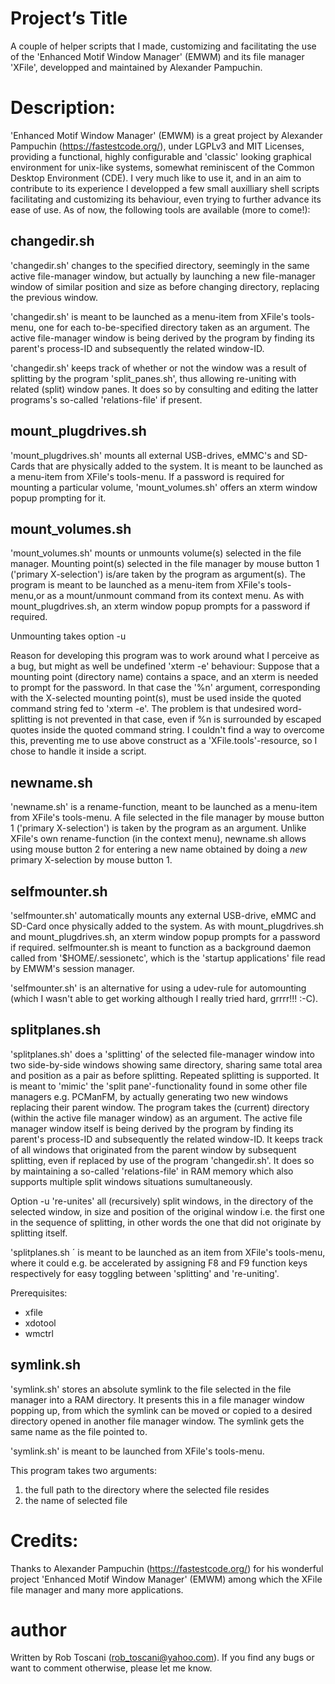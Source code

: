# Project’s Title
A couple of helper scripts that I made, customizing and facilitating the use of the 'Enhanced Motif Window Manager' (EMWM) and its file manager 'XFile', developped and maintained by Alexander Pampuchin.

# Description:
'Enhanced Motif Window Manager' (EMWM) is a great project by Alexander Pampuchin (https://fastestcode.org/), under LGPLv3 and MIT Licenses, providing a functional, highly configurable and 'classic' looking graphical environment for unix-like systems, somewhat reminiscent of the Common Desktop Environment (CDE).
I very much like to use it, and in an aim to contribute to its experience I developped a few small auxilliary shell scripts facilitating and customizing its behaviour, even trying to further advance its ease of use.
As of now, the following tools are available (more to come!):

## changedir.sh

'changedir.sh' changes to the specified directory, seemingly in the same active file-manager window, but actually by launching a new 
file-manager window of similar position and size as before changing directory, replacing the previous window.

'changedir.sh' is meant to be launched as a menu-item from XFile's tools-menu, one for each to-be-specified directory taken as an argument.
The active file-manager window is being derived by the program by finding its parent's process-ID and subsequently the related window-ID.

'changedir.sh' keeps track of whether or not the window was a result of splitting by the program 'split_panes.sh', thus allowing re-uniting with
related (split) window panes. It does so by consulting and editing the latter programs's so-called 'relations-file' if present.

## mount_plugdrives.sh

'mount_plugdrives.sh' mounts all external USB-drives, eMMC's and SD-Cards that are physically added to the system.
It is meant to be launched as a menu-item from XFile's tools-menu. If a password is required for mounting a particular volume,
'mount_volumes.sh' offers an xterm window popup prompting for it.

## mount_volumes.sh

'mount_volumes.sh' mounts or unmounts volume(s) selected in the file manager.
Mounting point(s) selected in the file manager by mouse button 1 ('primary X-selection') is/are taken by the program as argument(s).
The program is meant to be launched as a menu-item from XFile's tools-menu,or as a mount/unmount command from its context menu.
As with mount_plugdrives.sh, an xterm window popup prompts for a password if required.

Unmounting takes option -u

Reason for developing this program was to work around what I perceive as a bug, but might as well be undefined 'xterm -e' behaviour:
Suppose that a mounting point (directory name) contains a space, and an xterm is needed to prompt for the password. 
In that case the '%n' argument, corresponding with the X-selected mounting point(s), must be used inside the quoted command string
fed to 'xterm -e'.
The problem is that undesired word-splitting is not prevented in that case, even if %n is surrounded by escaped quotes inside the quoted
command string.
I couldn't find a way to overcome this, preventing me to use above construct as a 'XFile.tools'-resource, so I chose to handle it inside a script.

## newname.sh

'newname.sh' is a rename-function, meant to be launched as a menu-item from XFile's tools-menu. A file selected in the file manager by mouse
button 1 ('primary X-selection') is taken by the program as an argument.
Unlike XFile's own rename-function (in the context menu), newname.sh allows using mouse button 2 for entering a new name obtained by
doing a *new* primary X-selection by mouse button 1.

## selfmounter.sh

'selfmounter.sh' automatically mounts any external USB-drive, eMMC and SD-Card once physically added to the system. As with mount_plugdrives.sh and mount_plugdrives.sh, an xterm window popup prompts for a password if required.
selfmounter.sh is meant to function as a background daemon called from '$HOME/.sessionetc', which is the 'startup applications' file read by EMWM's session manager.  

'selfmounter.sh' is an alternative for using a udev-rule for automounting (which I wasn't able to get working although I really tried hard, grrrr!!! :-C).

## splitplanes.sh

'splitplanes.sh' does a 'splitting' of the selected file-manager window into two side-by-side windows showing same directory, sharing same total
area and position as a pair as before splitting. Repeated splitting is supported. It is meant to 'mimic' the 'split pane'-functionality found
in some other file managers e.g. PCManFM, by actually generating two new windows replacing their parent window.
The program takes the (current) directory (within the active file manager window) as an argument.
The active file manager window itself is being derived by the program by finding its parent's process-ID and subsequently the related window-ID.
It keeps track of all windows that originated from the parent window by subsequent splitting, even if replaced by use of the program 
'changedir.sh'. It does so by maintaining a so-called 'relations-file' in RAM memory which also supports multiple split windows situations sumultaneously.

Option -u 're-unites' all (recursively) split windows, in the directory of the selected window, in size and position of the original window 
i.e. the first one in the sequence of splitting, in other words the one that did not originate by splitting itself.

'splitplanes.sh ´ is meant to be launched as an item from XFile's tools-menu, where it could e.g. be accelerated by assigning F8 and F9 
function keys respectively for easy toggling between 'splitting' and 're-uniting'.

Prerequisites:
- xfile
- xdotool
- wmctrl

## symlink.sh

'symlink.sh' stores an absolute symlink to the file selected in the file manager into a RAM directory. It presents this in a file
manager window popping up, from which the symlink can be moved or copied to a desired directory opened in another file manager window.
The symlink gets the same name as the file pointed to.

'symlink.sh' is meant to be launched from XFile's tools-menu.

This program takes two arguments:
1. the full path to the directory where the selected file resides
2. the name of selected file

# Credits:
Thanks to Alexander Pampuchin (https://fastestcode.org/) for his wonderful project 'Enhanced Motif Window Manager' (EMWM) among which the XFile file manager and many more applications.

# author
Written by Rob Toscani (rob_toscani@yahoo.com). If you find any bugs or want to comment otherwise, please let me know.
